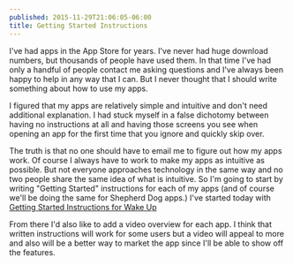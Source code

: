 ```yaml
---
published: 2015-11-29T21:06:05-06:00
title: Getting Started Instructions
---
```

I've had apps in the App Store for years. I've never had huge download numbers, but thousands of people have used them. In that time I've had only a handful of people contact me asking questions and I've always been happy to help in any way that I can. But I never thought that I should write something about how to use my apps. 

I figured that my apps are relatively simple and intuitive and don't need additional explanation. I had stuck myself in a false dichotomy between having no instructions at all and having those screens you see when opening an app for the first time that you ignore and quickly skip over.

The truth is that no one should have to email me to figure out how my apps work. Of course I always have to work to make my apps as intuitive as possible. But not everyone approaches technology in the same way and no two people share the same idea of what is intuitive. So I'm going to start by writing "Getting Started" instructions for each of my apps (and of course we'll be doing the same for Shepherd Dog apps.) I've started today with [Getting Started Instructions for Wake Up](http://Brunow.org/getting-started-with-wake-up)

From there I'd also like to add a video overview for each app. I think that written instructions will work for some users but a video will appeal to more and also will be a better way to market the app since I'll be able to show off the features.